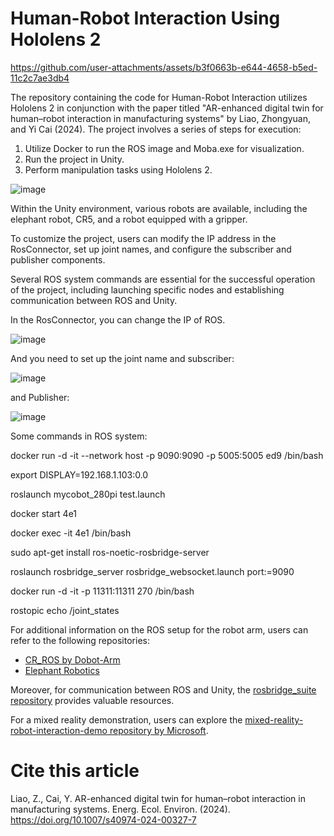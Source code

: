 # Human-Robot Interaction Using Hololens 2




https://github.com/user-attachments/assets/b3f0663b-e644-4658-b5ed-11c2c7ae3db4



The repository containing the code for Human-Robot Interaction utilizes Hololens 2 in conjunction with the paper titled "AR-enhanced digital twin for human–robot interaction in manufacturing systems" by Liao, Zhongyuan, and Yi Cai (2024). The project involves a series of steps for execution:

1. Utilize Docker to run the ROS image and Moba.exe for visualization.
2. Run the project in Unity.
3. Perform manipulation tasks using Hololens 2.

![image](https://github.com/user-attachments/assets/f7615dfb-ce7a-4214-880b-41414cee0c50)



Within the Unity environment, various robots are available, including the elephant robot, CR5, and a robot equipped with a gripper.

To customize the project, users can modify the IP address in the RosConnector, set up joint names, and configure the subscriber and publisher components.

Several ROS system commands are essential for the successful operation of the project, including launching specific nodes and establishing communication between ROS and Unity.


In the RosConnector, you can change the IP of ROS.

![image](https://github.com/user-attachments/assets/307451cf-816a-4ae7-8b09-2d57ef32ad6c)


And you need to set up the joint name and subscriber:

![image](https://github.com/user-attachments/assets/6535bb7f-39ea-4474-b9b4-c58fbf308d09)


and Publisher:

![image](https://github.com/user-attachments/assets/b3011646-3473-4736-a779-dbb9a3c449a1)



Some commands in ROS system:

docker run -d -it --network host -p 9090:9090 -p 5005:5005 ed9 /bin/bash

export DISPLAY=192.168.1.103:0.0

roslaunch mycobot_280pi test.launch

docker start 4e1

docker exec -it 4e1 /bin/bash

sudo apt-get install ros-noetic-rosbridge-server

roslaunch rosbridge_server rosbridge_websocket.launch port:=9090

docker run -d -it -p 11311:11311 270 /bin/bash

rostopic echo /joint_states


For additional information on the ROS setup for the robot arm, users can refer to the following repositories:

- [CR_ROS by Dobot-Arm](https://github.com/Dobot-Arm/CR_ROS)
- [Elephant Robotics](https://github.com/elephantrobotics)

Moreover, for communication between ROS and Unity, the [rosbridge_suite repository](https://github.com/RobotWebTools/rosbridge_suite) provides valuable resources.

For a mixed reality demonstration, users can explore the [mixed-reality-robot-interaction-demo repository by Microsoft](https://github.com/microsoft/mixed-reality-robot-interaction-demo).

# Cite this article

Liao, Z., Cai, Y. AR-enhanced digital twin for human–robot interaction in manufacturing systems. Energ. Ecol. Environ. (2024). https://doi.org/10.1007/s40974-024-00327-7


